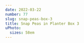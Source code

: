 ```yaml
---
date: 2022-03-22
number: 77
slug: snap-peas-box-3
title: Snap Peas in Planter Box 3
uPhoto:
  sizes: 58em
---
```

